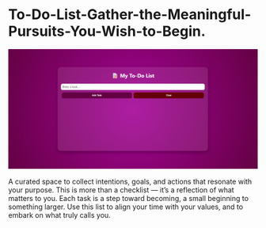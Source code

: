# To-Do-List-Gather-the-Meaningful-Pursuits-You-Wish-to-Begin.

![Screenshot](/assets/screenshot.png)

A curated space to collect intentions, goals, and actions that resonate with your purpose. This is more than a checklist — it’s a reflection of what matters to you. Each task is a step toward becoming, a small beginning to something larger. Use this list to align your time with your values, and to embark on what truly calls you.
